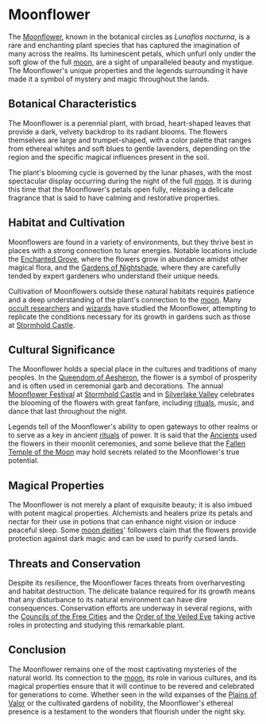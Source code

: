 # Moonflower

The [Moonflower](Moonflower.md), known in the botanical circles as *Lunaflos nocturna*, is a rare and enchanting plant species that has captured the imagination of many across the realms. Its luminescent petals, which unfurl only under the soft glow of the full [moon](Moon.md), are a sight of unparalleled beauty and mystique. The Moonflower's unique properties and the legends surrounding it have made it a symbol of mystery and magic throughout the lands.

## Botanical Characteristics

The Moonflower is a perennial plant, with broad, heart-shaped leaves that provide a dark, velvety backdrop to its radiant blooms. The flowers themselves are large and trumpet-shaped, with a color palette that ranges from ethereal whites and soft blues to gentle lavenders, depending on the region and the specific magical influences present in the soil.

The plant's blooming cycle is governed by the lunar phases, with the most spectacular display occurring during the night of the full [moon](Moon.md). It is during this time that the Moonflower's petals open fully, releasing a delicate fragrance that is said to have calming and restorative properties.

## Habitat and Cultivation

Moonflowers are found in a variety of environments, but they thrive best in places with a strong connection to lunar energies. Notable locations include the [Enchanted Grove](Enchanted%20Grove.md), where the flowers grow in abundance amidst other magical flora, and the [Gardens of Nightshade](Gardens%20of%20Nightshade.md), where they are carefully tended by expert gardeners who understand their unique needs.

Cultivation of Moonflowers outside these natural habitats requires patience and a deep understanding of the plant's connection to the [moon](Moon.md). Many [occult researchers](Occult%20Researchers.md) and [wizards](Wizard.md) have studied the Moonflower, attempting to replicate the conditions necessary for its growth in gardens such as those at [Stormhold Castle](Stormhold%20Castle.md).

## Cultural Significance

The Moonflower holds a special place in the cultures and traditions of many peoples. In the [Queendom of Aesheron](Queendom%20of%20Aesheron.md), the flower is a symbol of prosperity and is often used in ceremonial garb and decorations. The annual [Moonflower Festival](Moonflower%20Festival.md) at [Stormhold Castle](Stormhold%20Castle.md) and in [Silverlake Valley](Silverlake%20Valley.md) celebrates the blooming of the flowers with great fanfare, including [rituals](Rituals.md), music, and dance that last throughout the night.

Legends tell of the Moonflower's ability to open gateways to other realms or to serve as a key in ancient [rituals](Rituals.md) of power. It is said that the [Ancients](Ancients.md) used the flowers in their moonlit ceremonies, and some believe that the [Fallen Temple of the Moon](Fallen%20Temple%20of%20the%20Moon.md) may hold secrets related to the Moonflower's true potential.

## Magical Properties

The Moonflower is not merely a plant of exquisite beauty; it is also imbued with potent magical properties. Alchemists and healers prize its petals and nectar for their use in potions that can enhance night vision or induce peaceful sleep. Some [moon deities](Moon%20Deities.md)' followers claim that the flowers provide protection against dark magic and can be used to purify cursed lands.

## Threats and Conservation

Despite its resilience, the Moonflower faces threats from overharvesting and habitat destruction. The delicate balance required for its growth means that any disturbance to its natural environment can have dire consequences. Conservation efforts are underway in several regions, with the [Councils of the Free Cities](Councils%20of%20the%20Free%20Cities.md) and the [Order of the Veiled Eye](Order%20of%20the%20Veiled%20Eye.md) taking active roles in protecting and studying this remarkable plant.

## Conclusion

The Moonflower remains one of the most captivating mysteries of the natural world. Its connection to the [moon](Moon.md), its role in various cultures, and its magical properties ensure that it will continue to be revered and celebrated for generations to come. Whether seen in the wild expanses of the [Plains of Valor](Plains%20of%20Valor.md) or the cultivated gardens of nobility, the Moonflower's ethereal presence is a testament to the wonders that flourish under the night sky.